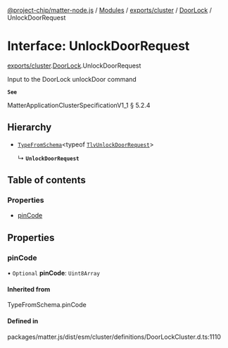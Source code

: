 [@project-chip/matter-node.js](../README.md) / [Modules](../modules.md) / [exports/cluster](../modules/exports_cluster.md) / [DoorLock](../modules/exports_cluster.DoorLock.md) / UnlockDoorRequest

# Interface: UnlockDoorRequest

[exports/cluster](../modules/exports_cluster.md).[DoorLock](../modules/exports_cluster.DoorLock.md).UnlockDoorRequest

Input to the DoorLock unlockDoor command

**`See`**

MatterApplicationClusterSpecificationV1_1 § 5.2.4

## Hierarchy

- [`TypeFromSchema`](../modules/exports_tlv.md#typefromschema)\<typeof [`TlvUnlockDoorRequest`](../modules/exports_cluster.DoorLock.md#tlvunlockdoorrequest)\>

  ↳ **`UnlockDoorRequest`**

## Table of contents

### Properties

- [pinCode](exports_cluster.DoorLock.UnlockDoorRequest.md#pincode)

## Properties

### pinCode

• `Optional` **pinCode**: `Uint8Array`

#### Inherited from

TypeFromSchema.pinCode

#### Defined in

packages/matter.js/dist/esm/cluster/definitions/DoorLockCluster.d.ts:1110
